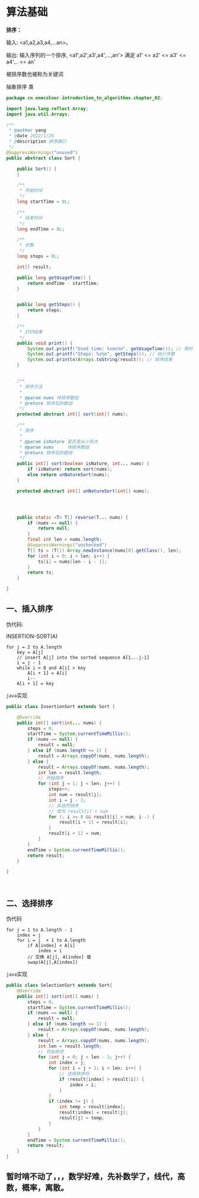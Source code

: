 # 算法基础

**排序：**

输入: <a1,a2,a3,a4,...an>。

输出: 输入序列的一个排序, <a1',a2',a3',a4',...,an'> 满足 a1' <=  a2' <=  a3' <= a4'... <= an'

被排序数也被称为关键词

抽象排序 类

```java
package cn.onecolour.introduction_to_algorithms.chapter_02;

import java.lang.reflect.Array;
import java.util.Arrays;

/**
 * @author yang
 * @date 2022/1/26
 * @description 排序接口
 */
@SuppressWarnings("unused")
public abstract class Sort {

    public Sort() {
    }

    /**
     * 开始时间
     */
    long startTime = 0L;

    /**
     * 结束时间
     */
    long endTime = 0L;

    /**
     * 步数
     */
    long steps = 0L;

    int[] result;

    public long getUsageTime() {
        return endTime - startTime;
    }


    public long getSteps() {
        return steps;
    }

    /**
     * 打印结果
     */
    public void print() {
        System.out.printf("Used time: %sms%n", getUsageTime()); // 用时
        System.out.printf("Steps: %s%n", getSteps()); // 执行步数
        System.out.println(Arrays.toString(result)); // 排序结果
    }


    /**
     * 排序方法
     *
     * @param nums 待排序数组
     * @return 排序后的数组
     */
    protected abstract int[] sort(int[] nums);

    /**
     * 排序
     *
     * @param isNature 是否是从小到大
     * @param nums     待排序数组
     * @return 排序后的数组
     */
    public int[] sort(boolean isNature, int... nums) {
        if (isNature) return sort(nums);
        else return unNatureSort(nums);
    }

    protected abstract int[] unNatureSort(int[] nums);




    public static <T> T[] reverse(T... nums) {
        if (nums == null) {
            return null;
        }
        final int len = nums.length;
        @SuppressWarnings("unchecked")
        T[] ts = (T[]) Array.newInstance(nums[0].getClass(), len);
        for (int i = 0; i < len; i++) {
            ts[i] = nums[len - i - 1];
        }
        return ts;
    }

}

```



## 一、插入排序

伪代码:

INSERTION-SORT(A)

```pseudocode
for j = 2 to A.length
	key = A[j]
	// insert A[j] into the sorted sequence A[1...j-1]
	i = j - 1
	while i > 0 and A[i] > key
		A[i + 1] = A[i]
		i--
    A[i + 1] = key
```



`java`实现

```java
public class InsertionSort extends Sort {

    @Override
    public int[] sort(int... nums) {
        steps = 0;
        startTime = System.currentTimeMillis();
        if (nums == null) {
            result = null;
        } else if (nums.length <= 1) {
            result = Arrays.copyOf(nums, nums.length);
        } else {
            result = Arrays.copyOf(nums, nums.length);
            int len = result.length;
            // 开始排序
            for (int j = 1; j < len; j++) {
                steps++;
                int num = result[j];
                int i = j - 1;
                // 非自然排序
                // 改为 result[i] < num
                for (; i >= 0 && result[i] > num; i--) {
                    result[i + 1] = result[i];
                }
                result[i + 1] = num;
            }
        }
        endTime = System.currentTimeMillis();
        return result;
    }

}
```

​                                                                                                                                                                                                                                                                                                                                                                                                                                                                                                                                                                                                                                                                                                                                                                                                                                                                                                                                                                                                                                                                                                                                                                                                                                                                                                                                                                                                                                                                                                        

## 二、选择排序

伪代码

```pseudocode
for j = 1 to A.length - 1
	index = j
	for i = j  + 1 to A.length
		if A[index] < A[i]
			index = i 
        // 交换 A[j], A[index] 值
        swap(A[j],A[index])
```

`java`实现

```java
public class SelectionSort extends Sort{
    @Override
    public int[] sort(int[] nums) {
        steps = 0;
        startTime = System.currentTimeMillis();
        if (nums == null) {
            result = null;
        } else if (nums.length <= 1) {
            result = Arrays.copyOf(nums, nums.length);
        } else {
            result = Arrays.copyOf(nums, nums.length);
            int len = result.length;
            // 开始排序
            for (int j = 0; j < len - 1; j++) {
                int index = j;
                for (int i = j + 1; i < len; i++) {
                    // 选择排序将
                    if (result[index] > result[i]) {
                        index = i;
                    }
                }
                if (index != j) {
                    int temp = result[index];
                    result[index] = result[j];
                    result[j] = temp;
                }
            }
        }
        endTime = System.currentTimeMillis();
        return result;
    }
}
```



## 暂时啃不动了，，，数学好难，先补数学了，线代，高数，概率，离散。

